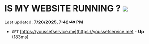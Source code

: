 # IS MY WEBSITE RUNNING ? [![](https://img.shields.io/static/v1?label=Sponsor&message=%E2%9D%A4&logo=GitHub&color=%23fe8e86)](https://github.com/sponsors/Youssef-Lehmam)

Last updated: **7/26/2025, 7:42:49 PM**

- `GET` [https://youssefservice.me](https://youssefservice.me) - **Up** (183ms)
